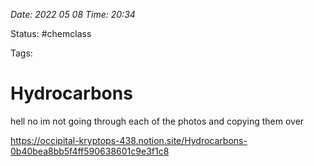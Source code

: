 *Date: 2022 05 08 Time: 20:34*


Status: #chemclass 

Tags: 


# Hydrocarbons

hell no im not going through each of the photos and copying them over

https://occipital-kryptops-438.notion.site/Hydrocarbons-0b40bea8bb5f4ff590638601c9e3f1c8